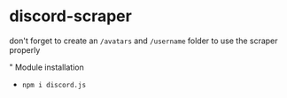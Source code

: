 # discord-scraper


don't forget to create an `/avatars` and `/username` folder to use the scraper properly 

" Module installation 
- `npm i discord.js`
